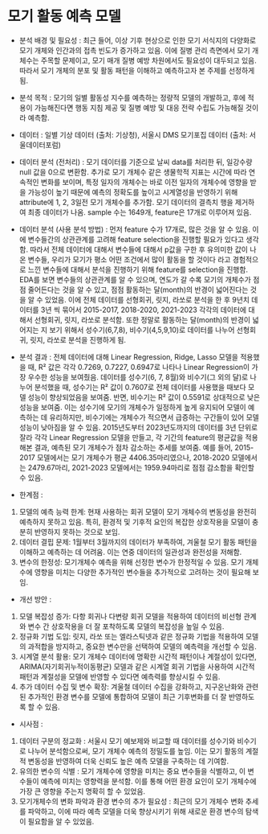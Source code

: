 # 모기 활동 예측 모델

- 분석 배경 및 필요성 : 최근 들어, 이상 기후 현상으로 인한 모기 서식지의 다양화로 모기 개체와 인간과의 접촉 빈도가 증가하고 있음.
이에 질병 관리 측면에서 모기 개체수는 주목할 문제이고, 모기 매개 질병 예방 차원에서도 필요성이 대두되고 있음. 따라서 모기 개체의 분포 및 활동 패턴을 이해하고 예측하고자 본 주제를 선정하게 됨.

- 분석 목적 : 모기의 일별 활동성 지수를 예측하는 정량적 모델의 개발하고, 후에 적용이 가능해진다면 행동 지침 제공 및 질병 예방 및 대응 전략 수립도 가능해질 것이라 예측함.

- 데이터 : 일별 기상 데이터 (출처: 기상청),  서울시 DMS 모기포집 데이터 (출처: 서울데이터포럼)

- 데이터 분석 (전처리) : 모기 데이터를 기준으로 날씨 data를 처리한 뒤, 일강수량 null 값을 0으로 변환함.
추가로 모기 개체수 같은 생물학적 지표는 시간에 따라 연속적인 변화를 보이며, 특정 일자의 개체수는 바로 이전 일자의 개체수에 영향을 받을 가능성이 높기 때문에 예측의 정확도를 높이고 시계열성을 반영하기 위해 attribute에 1, 2, 3일전 모기 개체수를 추가함.
모기 데이터의 결측치 행을 제거하여 최종 데이터가 나옴.
sample 수는 1649개, feature은 17개로 이루어져 있음.

- 데이터 분석 (사용 분석 방법) : 먼저 feature 수가 17개로, 많은 것을 알 수 있음. 이에 변수들간의 상관관계를 고려해 feature selection을 진행할 필요가 있다고 생각함. 따라서 전체 데이터에 대해서 변수들에 대해서 p값을 구한 후 유의미한 값이 나온 변수들, 우리가 모기가 평소 어떤 조건에서 많이 활동을 할 것이다 라고 경험적으로 느낀 변수들에 대해서 분석을 진행하기 위해 feature를 selection을 진행함.
EDA를 보면 변수들의 상관관계를 알 수 있으며, 연도가 갈 수록 모기의 개체수가 점점 줄어든다는 것을 알 수 있고, 점점 활동하는 달(month)의 반경이 넓어진다는 것을 알 수 있었음.
이에 전체 데이터를 선형회귀, 릿지, 라쏘로 분석을 한 후 9년치 데이터를 3년 씩 묶어서 2015-2017, 2018-2020, 2021-2023 각각의 데이터에 대해서 선형회귀, 릿지, 라쏘로 분석함. 또한 정말로 활동하는 달(month)의 반경이 넓어지는 지 보기 위해서 성수기(6,7,8), 비수기(4,5,9,10)로 데이터를 나누어 선형회귀, 릿지, 라쏘로 분석을 진행하게 됨.

- 분석 결과 : 전체 데이터에 대해 Linear Regression, Ridge, Lasso 모델을 적용했을 때, R² 값은 각각 0.7269, 0.7227, 0.6947로 나타나 Linear Regression이 가장 우수한 성능을 보여줬음.
데이터를 성수기(6, 7, 8월)와 비수기(그 외의 달)로 나누어 분석했을 때, 성수기는 R² 값이 0.7607로 전체 데이터를 사용했을 때보다 모델 성능이 향상되었음을 보여줌. 반면, 비수기는 R² 값이 0.5591로 상대적으로 낮은 성능을 보여줌. 이는 성수기에 모기의 개체수가 일정하게 높게 유지되어 모델이 예측하는 데 유리하지만, 비수기에는 개체수가 적으면서 급증하는 구간들이 있어 모델 성능이 낮아짐을 알 수 있음.
2015년도부터 2023년도까지의 데이터를 3년 단위로 잘라 각각 Linear Regression 모델을 만들고, 각 기간의 feature의 평균값을 적용해본 결과, 예측된 모기 개체수가 점차 감소하는 추세를 보여줌. 예를 들어, 2015-2017 모델에서는 모기 개체수가 평균 4406.35마리였으나, 2018-2020 모델에서는 2479.67마리, 2021-2023 모델에서는 1959.94마리로 점점 감소함을 확인할 수 있음.

- 한계점 : 
1. 모델의 예측 능력 한계: 현재 사용하는 회귀 모델이 모기 개체수의 변동성을 완전히 예측하지 못하고 있음. 특히, 환경적 및 기후적 요인의 복잡한 상호작용을 모델이 충분히 반영하지 못하는 것으로 보임.
2. 데이터 결핍 문제: 1월부터 3월까지의 데이터가 부족하여, 겨울철 모기 활동 패턴을 이해하고 예측하는 데 어려움. 이는 연중 데이터의 일관성과 완전성을 저해함.
3. 변수의 한정성: 모기개체수 예측을 위해 선정한 변수가 한정적일 수 있음. 모기 개체수에 영향을 미치는 다양한 추가적인 변수들을 추가적으로 고려하는 것이 필요해 보임.

- 개선 방안 : 
1. 모델 복잡성 증가: 다항 회귀나 다변량 회귀 모델을 적용하여 데이터의 비선형 관계와 변수 간 상호작용을 더 잘 포착하도록 모델의 복잡성을 높일 수 있음.
2. 정규화 기법 도입: 릿지, 라쏘 또는 엘라스틱넷과 같은 정규화 기법을 적용하여 모델의 과적합을 방지하고, 중요한 변수만을 선택하여 모델의 예측력을 개선할 수 있음.
3. 시계열 분석 활용: 모기 개체수 데이터에 명확한 시간적 패턴이나 계절성이 있다면, ARIMA(자기회귀누적이동평균) 모델과 같은 시계열 회귀 기법을 사용하여 시간적 패턴과 계절성을 모델에 반영할 수 있다면 예측력를 향상시킬 수 있음.
4. 추가 데이터 수집 및 변수 확장: 겨울철 데이터 수집을 강화하고, 지구온난화와 관련된 추가적인 환경 변수를 모델에 통합하여 모델이 최근 기후변화를 더 잘 반영하도록 할 수 있음.

- 시사점 : 
1. 데이터 구분의 정교화 : 서울시 모기 예보제와 비교할 때 데이터를 성수기와 비수기로 나누어 분석함으로써, 모기 개체수 예측의 정밀도를 높임. 이는 모기 활동의 계절적 변동성을 반영하여 더욱 신뢰도 높은 예측 모델을 구축하는 데 기여함.
2. 유의한 변수의 식별 : 모기 개체수에 영향을 미치는 중요 변수들을 식별하고, 이 변수들이 예측에 미치는 영향력을 분석함. 이를 통해 어떤 환경 요인이 모기 개체수에 가장 큰 영향을 주는지 명확히 할 수 있었음.
3. 모기개체수의 변화 파악과 환경 변수의 추가 필요성 : 최근의 모기 개체수 변화 추세를 파악하고, 이에 따라 예측 모델을 더욱 향상시키기 위해 새로운 환경 변수의 탐색이 필요함을 알 수 있었음.